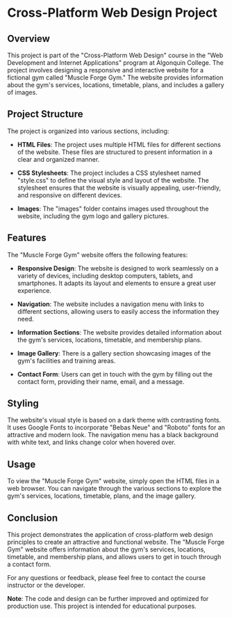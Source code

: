 # Cross-Platform Web Design Project

## Overview

This project is part of the "Cross-Platform Web Design" course in the "Web Development and Internet Applications" program at Algonquin College. The project involves designing a responsive and interactive website for a fictional gym called "Muscle Forge Gym." The website provides information about the gym's services, locations, timetable, plans, and includes a gallery of images.

## Project Structure

The project is organized into various sections, including:

- **HTML Files**: The project uses multiple HTML files for different sections of the website. These files are structured to present information in a clear and organized manner.

- **CSS Stylesheets**: The project includes a CSS stylesheet named "style.css" to define the visual style and layout of the website. The stylesheet ensures that the website is visually appealing, user-friendly, and responsive on different devices.

- **Images**: The "images" folder contains images used throughout the website, including the gym logo and gallery pictures.

## Features

The "Muscle Forge Gym" website offers the following features:

- **Responsive Design**: The website is designed to work seamlessly on a variety of devices, including desktop computers, tablets, and smartphones. It adapts its layout and elements to ensure a great user experience.

- **Navigation**: The website includes a navigation menu with links to different sections, allowing users to easily access the information they need.

- **Information Sections**: The website provides detailed information about the gym's services, locations, timetable, and membership plans.

- **Image Gallery**: There is a gallery section showcasing images of the gym's facilities and training areas.

- **Contact Form**: Users can get in touch with the gym by filling out the contact form, providing their name, email, and a message.

## Styling

The website's visual style is based on a dark theme with contrasting fonts. It uses Google Fonts to incorporate "Bebas Neue" and "Roboto" fonts for an attractive and modern look. The navigation menu has a black background with white text, and links change color when hovered over.

## Usage

To view the "Muscle Forge Gym" website, simply open the HTML files in a web browser. You can navigate through the various sections to explore the gym's services, locations, timetable, plans, and the image gallery.

## Conclusion

This project demonstrates the application of cross-platform web design principles to create an attractive and functional website. The "Muscle Forge Gym" website offers information about the gym's services, locations, timetable, and membership plans, and allows users to get in touch through a contact form.

For any questions or feedback, please feel free to contact the course instructor or the developer.

**Note**: The code and design can be further improved and optimized for production use. This project is intended for educational purposes.
